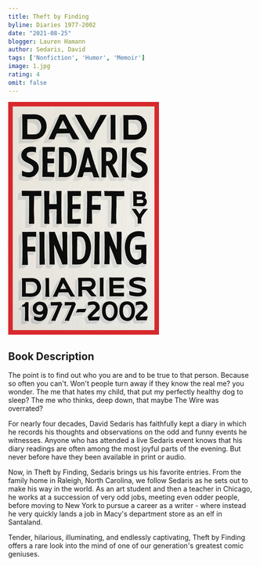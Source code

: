 ```yaml
---
title: Theft by Finding
byline: Diaries 1977-2002
date: "2021-08-25"
blogger: Lauren Hamann
author: Sedaris, David
tags: ['Nonfiction', 'Humor', 'Memoir']
image: 1.jpg
rating: 4
omit: false
---
```


![Book Cover](1.jpg)

## Book Description

The point is to find out who you are and to be true to that person. Because so often you can't. Won't people turn away if they know the real me? you wonder. The me that hates my child, that put my perfectly healthy dog to sleep? The me who thinks, deep down, that maybe The Wire was overrated?

For nearly four decades, David Sedaris has faithfully kept a diary in which he records his thoughts and observations on the odd and funny events he witnesses. Anyone who has attended a live Sedaris event knows that his diary readings are often among the most joyful parts of the evening. But never before have they been available in print or audio.

Now, in Theft by Finding, Sedaris brings us his favorite entries. From the family home in Raleigh, North Carolina, we follow Sedaris as he sets out to make his way in the world. As an art student and then a teacher in Chicago, he works at a succession of very odd jobs, meeting even odder people, before moving to New York to pursue a career as a writer - where instead he very quickly lands a job in Macy's department store as an elf in Santaland.

Tender, hilarious, illuminating, and endlessly captivating, Theft by Finding offers a rare look into the mind of one of our generation's greatest comic geniuses.